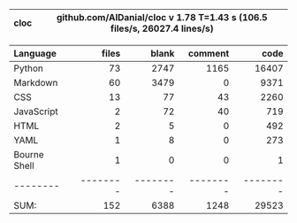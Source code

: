 cloc|github.com/AlDanial/cloc v 1.78  T=1.43 s (106.5 files/s, 26027.4 lines/s)
--- | ---

Language|files|blank|comment|code
:-------|-------:|-------:|-------:|-------:
Python|73|2747|1165|16407
Markdown|60|3479|0|9371
CSS|13|77|43|2260
JavaScript|2|72|40|719
HTML|2|5|0|492
YAML|1|8|0|273
Bourne Shell|1|0|0|1
--------|--------|--------|--------|--------
SUM:|152|6388|1248|29523
